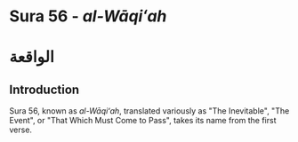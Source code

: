 # Sura 56 - _al-Wāqiʻah_

# الواقعة

## Introduction

Sura 56, known as _al-Wāqiʻah_, translated variously as "The Inevitable", "The Event", or "That Which Must Come to Pass",  takes its name from the first verse.

